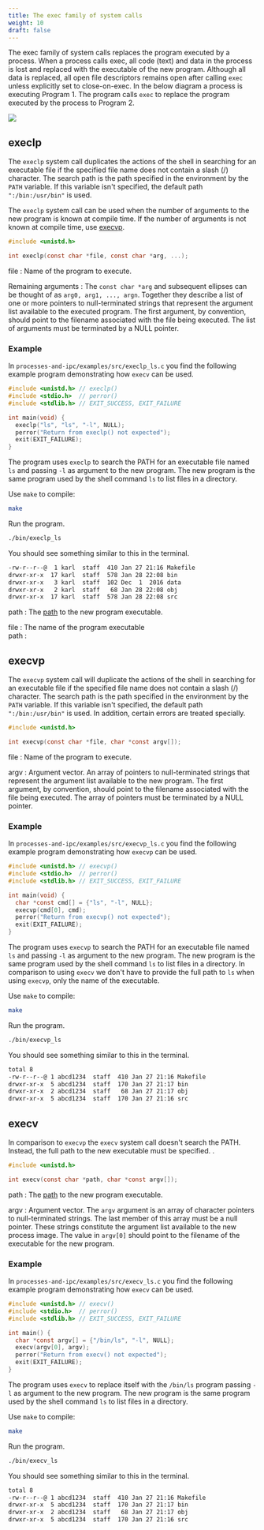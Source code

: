 ```yaml
---
title: The exec family of system calls
weight: 10
draft: false
---
```


The exec family of system calls replaces the program executed by a process. 
When a process calls exec, all code (text)
and data in the process is lost and replaced with the executable of the new program. 
Although all data is replaced, all open file descriptors remains open after
calling `exec` unless explicitly set to close-on-exec.
In the below diagram a process is executing Program 1. The program calls `exec`
to replace the program executed by the process to Program 2. 

![](/v1/images/processes-and-ipc/exec.png)

## execlp 

The `execlp` system call duplicates the actions of the shell in searching
for an executable file if the specified file name does not contain a slash (/)
character. The search path is the path specified in the environment by the `PATH`
variable. If this variable isn't specified, the default path `":/bin:/usr/bin"`
is used. 

The `execlp` system call can be used when the number of arguments to the new
program is known at compile time. If the number of arguments is not known at
compile time, use [execvp](#execvp). 

``` C
#include <unistd.h>

int execlp(const char *file, const char *arg, ...);
```

file
: Name of the program to execute. 

Remaining arguments
: The `const char *arg` and subsequent ellipses can be thought of as `arg0, arg1,
..., argn`. Together they describe a list of one or more pointers to
null-terminated strings that represent the argument list available to the
executed program. The first argument, by convention, should point to the
filename associated with the file being executed. The list of arguments must be
terminated by a NULL pointer. 

### Example

In `processes-and-ipc/examples/src/execlp_ls.c` you find the following example program
demonstrating how `execv` can be used.


``` C
#include <unistd.h> // execlp()
#include <stdio.h>  // perror()
#include <stdlib.h> // EXIT_SUCCESS, EXIT_FAILURE

int main(void) {
  execlp("ls", "ls", "-l", NULL);
  perror("Return from execlp() not expected");
  exit(EXIT_FAILURE);
}
```

The program uses `execlp` to search the PATH for an executable file named `ls`
and passing 
`-l` as argument to the new program. The new program is the same program used by
the shell command `ls` to list files in a directory. 

Use `make` to compile: 

``` bash session
make
```

Run the program. 

``` bash session
./bin/execlp_ls
```

You should see something similar to this in the terminal. 

``` bash session
-rw-r--r--@  1 karl  staff  410 Jan 27 21:16 Makefile
drwxr-xr-x  17 karl  staff  578 Jan 28 22:08 bin
drwxr-xr-x   3 karl  staff  102 Dec  1  2016 data
drwxr-xr-x   2 karl  staff   68 Jan 28 22:08 obj
drwxr-xr-x  17 karl  staff  578 Jan 28 22:08 src

```

path
: The [path][wp-path] to the new program executable.

file
: The name of the program executable  
path
: 

[wp-variadic]: https://en.wikipedia.org/wiki/Variadic_function 

## execvp

The `execvp` system call will duplicate the actions of the shell in searching
for an executable file if the specified file name does not contain a slash (/)
character. The search path is the path specified in the environment by the `PATH`
variable. If this variable isn't specified, the default path `":/bin:/usr/bin"`
is used. In addition, certain errors are treated specially. 


``` C
#include <unistd.h>

int execvp(const char *file, char *const argv[]);
```

file
: Name of the program to execute. 

argv
: Argument vector. An array of pointers to
null-terminated strings that represent the argument list available to the new
program. The first argument, by convention, should point to the filename
associated with the file being executed. The array of pointers must be
terminated by a NULL pointer.

### Example

In `processes-and-ipc/examples/src/execvp_ls.c` you find the following example program
demonstrating how `execvp` can be used.

``` C
#include <unistd.h> // execvp()
#include <stdio.h>  // perror()
#include <stdlib.h> // EXIT_SUCCESS, EXIT_FAILURE

int main(void) {
  char *const cmd[] = {"ls", "-l", NULL};
  execvp(cmd[0], cmd);
  perror("Return from execvp() not expected");
  exit(EXIT_FAILURE);
}
```

The program uses `execvp` to search the PATH for an executable file named `ls`
and passing 
`-l` as argument to the new program. The new program is the same program used by
the shell command `ls` to list files in a directory. In comparison to using
`execv` we don't have to provide the full path to `ls` when using `execvp`, only
the name of the executable. 

Use `make` to compile: 

``` bash session
make
```

Run the program. 

``` bash session
./bin/execvp_ls
```

You should see something similar to this in the terminal. 

``` bash session
total 8
-rw-r--r--@ 1 abcd1234  staff  410 Jan 27 21:16 Makefile
drwxr-xr-x  5 abcd1234  staff  170 Jan 27 21:17 bin
drwxr-xr-x  2 abcd1234  staff   68 Jan 27 21:17 obj
drwxr-xr-x  5 abcd1234  staff  170 Jan 27 21:16 src
```


## execv

In comparison to `execvp` the `execv` system call doesn't search the PATH.
Instead, the full path to the new executable must be specified. . 

``` C
#include <unistd.h>

int execv(const char *path, char *const argv[]);
```

[wp-path]: https://en.wikipedia.org/wiki/Path_(computing)

path
: The [path][wp-path] to the new program executable.

argv
: Argument vector. The `argv` argument is  an  array  of  character  pointers
to null-terminated  strings. The last member of this array must be a null
pointer. These  strings  constitute  the  argument list available to  the  new
process  image.  The value in  `argv[0]` should point to the filename of the
executable for the new program. 

### Example 

In `processes-and-ipc/examples/src/execv_ls.c` you find the following example program
demonstrating how `execv` can be used.

``` C
#include <unistd.h> // execv()
#include <stdio.h>  // perror()
#include <stdlib.h> // EXIT_SUCCESS, EXIT_FAILURE

int main() {
  char *const argv[] = {"/bin/ls", "-l", NULL};
  execv(argv[0], argv);
  perror("Return from execv() not expected");
  exit(EXIT_FAILURE);
}
```

The program uses `execv` to replace itself with the `/bin/ls` program passing
`-l` as argument to the new program. The new program is the same program used by
the shell command `ls` to list files in a directory.

Use `make` to compile: 

``` bash session
make
```

Run the program. 

``` bash session
./bin/execv_ls
```

You should see something similar to this in the terminal. 

``` bash session
total 8
-rw-r--r--@ 1 abcd1234  staff  410 Jan 27 21:16 Makefile
drwxr-xr-x  5 abcd1234  staff  170 Jan 27 21:17 bin
drwxr-xr-x  2 abcd1234  staff   68 Jan 27 21:17 obj
drwxr-xr-x  5 abcd1234  staff  170 Jan 27 21:16 src
```




